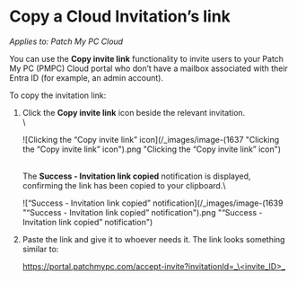 # Copy a Cloud Invitation’s link

_Applies to: Patch My PC Cloud_

You can use the **Copy invite link** functionality to invite users to your Patch My PC (PMPC) Cloud portal who don’t have a mailbox associated with their Entra ID (for example, an admin account).

To copy the invitation link:

1.  Click the **Copy invite link** icon beside the relevant invitation.\
    \


    ![Clicking the “Copy invite link” icon](/_images/image-(1637 "Clicking the “Copy invite link” icon").png "Clicking the “Copy invite link” icon")

    \
    The **Success - Invitation link copied** notification is displayed, confirming the link has been copied to your clipboard.\


    ![“Success - Invitation link copied” notification](/_images/image-(1639 "“Success - Invitation link copied” notification").png "“Success - Invitation link copied” notification")


2.  Paste the link and give it to whoever needs it. The link looks something similar to:

    [https://portal.patchmypc.com/accept-invite?invitationId=_\<invite\_ID>_](https://portal.patchmypc.com/accept-invite?invitationId=%3cinvite_ID%3e)
